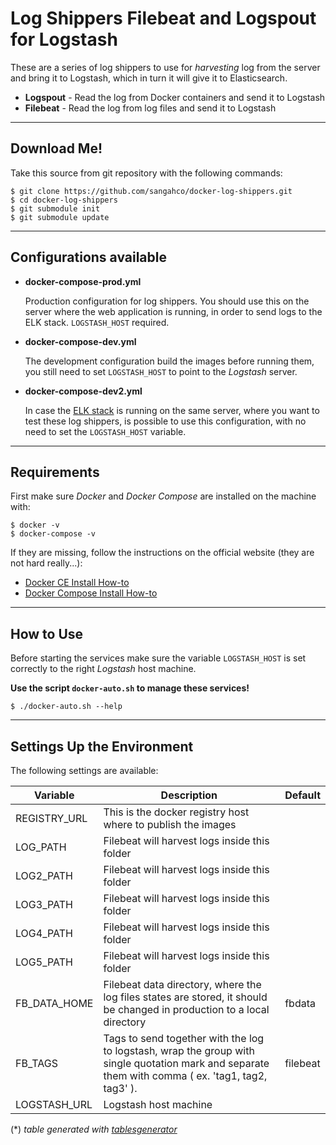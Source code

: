# Log Shippers Filebeat and Logspout for Logstash

These are a series of log shippers to use for *harvesting* log from the server and bring it to Logstash,
which in turn it will give it to Elasticsearch.

- **Logspout** - Read the log from Docker containers and send it to Logstash
- **Filebeat** - Read the log from log files and send it to Logstash

---

## Download Me!

Take this source from git repository with the following commands:

    $ git clone https://github.com/sangahco/docker-log-shippers.git
    $ cd docker-log-shippers
    $ git submodule init
    $ git submodule update

---

## Configurations available

- **docker-compose-prod.yml**

  Production configuration for log shippers.
  You should use this on the server where the web application is running, 
  in order to send logs to the ELK stack. `LOGSTASH_HOST` required.

- **docker-compose-dev.yml**

  The development configuration build the images before running them, 
  you still need to set `LOGSTASH_HOST` to point to the *Logstash* server.

- **docker-compose-dev2.yml**

  In case the [ELK stack](https://github.com/sangahco/docker-elk-stack) is running on the same server, 
  where you want to test these log shippers, is possible to use this configuration,
  with no need to set the `LOGSTASH_HOST` variable.

---

## Requirements

First make sure *Docker* and *Docker Compose* are installed on the machine with:

    $ docker -v
    $ docker-compose -v

If they are missing, follow the instructions on the official website (they are not hard really...):

- [Docker CE Install How-to](https://docs.docker.com/engine/installation/)
- [Docker Compose Install How-to](https://docs.docker.com/compose/install/)

---

## How to Use

Before starting the services make sure the variable `LOGSTASH_HOST` 
is set correctly to the right *Logstash* host machine.

**Use the script `docker-auto.sh` to manage these services!**

    $ ./docker-auto.sh --help

---

## Settings Up the Environment

The following settings are available:

| Variable     | Description                                                                                                                                         | Default  |
|--------------|-----------------------------------------------------------------------------------------------------------------------------------------------------|----------|
| REGISTRY_URL | This is the docker registry host where to publish the images                                                                                        |          |
| LOG_PATH     | Filebeat will harvest logs inside this folder                                                                                                       |          |
| LOG2_PATH    | Filebeat will harvest logs inside this folder                                                                                                       |          |
| LOG3_PATH    | Filebeat will harvest logs inside this folder                                                                                                       |          |
| LOG4_PATH    | Filebeat will harvest logs inside this folder                                                                                                       |          |
| LOG5_PATH    | Filebeat will harvest logs inside this folder                                                                                                       |          |
| FB_DATA_HOME | Filebeat data directory, where the log files states are stored,  it should be changed in production to a local directory                            | fbdata   |
| FB_TAGS      | Tags to send together with the log to logstash,  wrap the group with single quotation mark and separate them with comma ( ex. 'tag1, tag2, tag3' ). | filebeat |
| LOGSTASH_URL | Logstash host machine                                                                                                                               |          |

(\*) *table generated with [tablesgenerator](http://www.tablesgenerator.com/markdown_tables)*